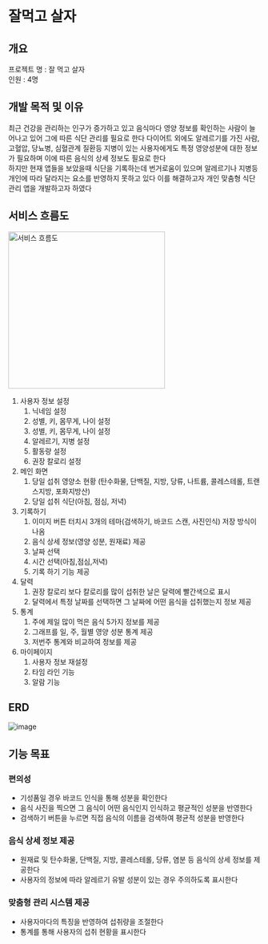 # 잘먹고 살자

## 개요
프로젝트 명 : 잘 먹고 살자 <br/>
인원 : 4명

## 개발 목적 및 이유
최근 건강을 관리하는 인구가 증가하고 있고 음식마다 영양 정보를 확인하는 사람이 늘어나고 있어 그에 따른 식단 관리를 필요로 한다 다이어트 외에도 알레르기를 가진 사람, 고혈압, 당뇨병, 심혈관계 질환등 지병이 있는 사용자에게도 특정 영양성분에 대한 정보가 필요하며 이에 따른 음식의 상세 정보도 필요로 한다
<br/>
하지만 현재 앱들을 보았을때 식단을 기록하는데 번거로움이 있으며 알레르기나 지병등 개인에 따라 달라지는 요소를 반영하지 못하고 있다 이를 해결하고자 개인 맞춤형 식단 관리 앱을 개발하고자 하였다

## 서비스 흐름도
<img width="313" alt="서비스 흐름도" src="https://github.com/user-attachments/assets/6e40d316-c26a-48a2-8174-99be847a03f1">
<ol>
  <li>
    사용자 정보 설정
    <ol>
      <li>
        닉네임 설정
      </li>
      <li>
        성별, 키, 몸무게, 나이 설정
      </li>
      <li>
        성별, 키, 몸무게, 나이 설정
      </li>
      <li>
        알레르기, 지병 설정
      </li>
      <li>
        활동량 설정
      </li>
      <li>
        권장 칼로리 설정
      </li>
    </ol>
  </li>
  <li>
    메인 화면
    <ol>
      <li>
        당일 섭취 영양소 현황 (탄수화물, 단백질, 지방, 당류, 나트륨, 콜레스테롤, 트랜스지방, 포화지방산)
      </li>
      <li>
        당일 섭취 식단(아침, 점심, 저녁)
      </li>
    </ol>
  </li>
  <li>
    기록하기
    <ol>
      <li>
        이미지 버튼 터치시 3개의 테마(검색하기, 바코드 스캔, 사진인식) 저장 방식이 나옴
      </li>
      <li>
        음식 상세 정보(영양 성분, 원재료) 제공
      </li>
      <li>
        날짜 선택
      </li>
      <li>
        시간 선택(아침,점심,저녁)
      </li>
      <li>
        기록 하기 기능 제공
      </li>
    </ol>
  </li>
  <li>
    달력
    <ol>
      <li>
        권장 칼로리 보다 칼로리를 많이 섭취한 날은 달력에 빨간색으로 표시
      </li>
      <li>
        달력에서 특정 날짜를 선택하면 그 날짜에 어떤 음식을 섭취했는지 정보 제공
      </li>
    </ol>
  </li>
  <li>
    통계
    <ol>
      <li>
        주에 제일 많이 먹은 음식 5가지 정보를 제공
      </li>
      <li>
        그래프를 일, 주, 월별 영양 성분 통계 제공
      </li>
      <li>
        저번주 통계와 비교하여 정보를 제공
      </li>
    </ol>
  </li>
  <li>
    마이페이지
    <ol>
      <li>
        사용자 정보 재설정
      </li>
      <li>
        타임 라인 기능
      </li>
      <li>
        알람 기능
      </li>
    </ol>
  </li>
</ol>

## ERD
![image](https://github.com/user-attachments/assets/1549b185-1b75-480c-a4d2-f085beaba8c7)

## 기능 목표

### 편의성
<ul>
  <li>
    기성품일 경우 바코드 인식을 통해 성분을 확인한다
  </li>
  <li>
    음식 사진을 찍으면 그 음식이 어떤 음식인지 인식하고 평균적인 성분을 반영한다
  </li>
  <li>
    검색하기 버튼을 누르면 직접 음식의 이름을 검색하여 평균적 성분을 반영한다
  </li>
</ul>

### 음식 상세 정보 제공
<ul>
  <li>
    원재료 및 탄수화물, 단백질, 지방, 콜레스테롤, 당류, 염분 등 음식의 상세 정보를 제공한다
  </li>
  <li>
    사용자의 정보에 따라 알레르기 유발 성분이 있는 경우 주의하도록 표시한다
  </li>
</ul>

### 맞춤형 관리 시스템 제공
<ul>
  <li>
    사용자마다의 특징을 반영하여 섭취량을 조절한다
  </li>
  <li>
    통계를 통해 사용자의 섭취 현황을 표시한다
  </li>
</ul>
